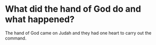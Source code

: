 # What did the hand of God do and what happened?

The hand of God came on Judah and they had one heart to carry out the command. 